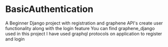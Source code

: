 # BasicAuthentication
A Beginner Django project with registration and graphene API's create user functionality along with the login feature
You can find graphene_django used in this project
I have used graphql protocols on application to register and login
